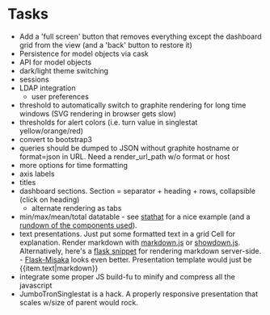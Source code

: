 # Tasks

- Add a 'full screen' button that removes everything except the
  dashboard grid from the view (and a 'back' button to restore it)
- Persistence for model objects via cask
- API for model objects
- dark/light theme switching
- sessions
- LDAP integration
  - user preferences
- threshold to automatically switch to graphite rendering for long
  time windows (SVG rendering in browser gets slow)
- thresholds for alert colors (i.e. turn value in singlestat yellow/orange/red)
- convert to bootstrap3
- queries should be dumped to JSON without graphite hostname or
  format=json in URL. Need a render_url_path w/o format or host
- more options for time formatting
- axis labels
- titles
- dashboard sections. Section = separator + heading + rows, collapsible (click on heading)
  - alternate rendering as tabs
- min/max/mean/total datatable - see
  [stathat](http://blog.stathat.com/2014/04/09/web-app-interface-changes-stats.html)
  for a nice example (and a
  [rundown of the components used](http://blog.stathat.com/2014/04/10/whats-powering-the-new-web-interface.html)).
- text presentations. Just put some formatted text in a grid Cell for
  explanation. Render markdown with
  [markdown.js](https://github.com/evilstreak/markdown-js) or
  [showdown.js](https://github.com/coreyti/showdown). Alternatively,
  here's a [flask snippet](http://flask.pocoo.org/snippets/19/) for
  rendering markdown server-side.
      - [Flask-Misaka](https://flask-misaka.readthedocs.org/en/latest/)
        looks even better. Presentation template would just be
        {{item.text|markdown}}
- integrate some proper JS build-fu to minify and compress all the javascript
- JumboTronSinglestat is a hack. A properly responsive presentation
  that scales w/size of parent would rock.
